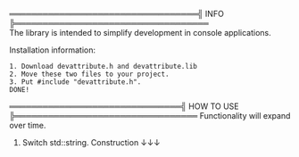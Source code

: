 ══════════════════════════════════╣ INFO ╠═══════════════════════════════════                            
 The library is intended to simplify development in console applications. 

 Installation information:
 
	1. Download devattribute.h and devattribute.lib
	2. Move these two files to your project.
	3. Put #include "devattribute.h".
	DONE!
	
═══════════════════════════════╣ HOW TO USE ╠═════════════════════════════════
Functionality will expand over time.
 1. Switch std::string. Construction ↓↓↓
